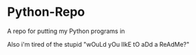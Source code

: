 # Python-Repo

A repo for putting my Python programs in

Also i'm tired of the stupid "wOuLd yOu lIkE tO aDd a ReAdMe?"
